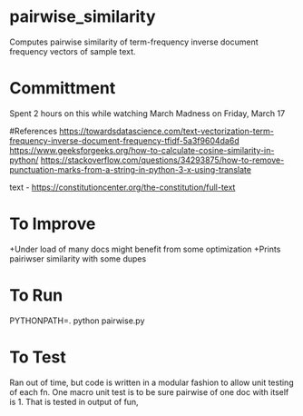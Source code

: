 # pairwise_similarity
Computes pairwise similarity of term-frequency inverse document frequency vectors of sample text. 

# Committment
Spent 2 hours on this while watching March Madness on Friday, March 17

#References
https://towardsdatascience.com/text-vectorization-term-frequency-inverse-document-frequency-tfidf-5a3f9604da6d
https://www.geeksforgeeks.org/how-to-calculate-cosine-similarity-in-python/
https://stackoverflow.com/questions/34293875/how-to-remove-punctuation-marks-from-a-string-in-python-3-x-using-translate


text - https://constitutioncenter.org/the-constitution/full-text


# To Improve
+Under load of many docs might benefit from some optimization
+Prints pairiwser similarity with some dupes



# To Run
PYTHONPATH=. python pairwise.py

# To Test
Ran out of time, but code is written in a modular fashion to allow unit testing of each fn. 
One macro unit test is to be sure pairwise of one doc with itself is 1. That is tested in output of fun, 

